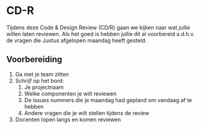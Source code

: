 # CD-R 

Tijdens deze Code & Design Review (CD/R) gaan we kijken naar wat _jullie_ willen laten reviewen. Als het goed is hebben jullie dit al voorbereid a.d.h.v. de vragen die Justus afgelopen maandag heeft gesteld. 

## Voorbereiding

1. Ga met je team zitten
2. Schrijf op het bord:
    1. Je projectnaam
    2. Welke componenten je wilt reviewen
    3. De issues nummers die je maandag had gepland om vandaag af te hebben
    4. Andere vragen die je wilt stellen tijdens de review
4. Docenten lopen langs en komen reviewen
